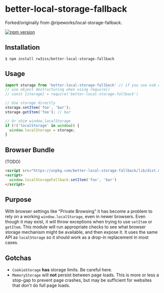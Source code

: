# better-local-storage-fallback

Forked/originally from @ripeworks/local-storage-fallback.

[![npm version](https://badge.fury.io/js/better-local-storage-fallback.svg)](https://badge.fury.io/js/better-local-storage-fallback)

## Installation

```
$ npm install rw3iss/better-local-storage-fallback
```

## Usage

```js
import storage from 'better-local-storage-fallback' // if you use es6 or typescript
// use object destructuring when using require()
// const {storage} = require('better-local-storage-fallback')

// Use storage directly
storage.setItem('foo', 'bar');
storage.getItem('foo'); // bar

// Or shim window.localStorage
if (!('localStorage' in window)) {
  window.localStorage = storage;
}
```

## Browser Bundle
(TODO)
```html
<script src="https://unpkg.com/better-local-storage-fallback/lib/dist.min.js"></script>
<script>
  window.localStorageFallback.setItem('foo', 'bar')
</script>
```

## Purpose

With browser settings like "Private Browsing" it has become a problem to rely on a working `window.localStorage`, even in newer browsers. Even though it may exist, it will throw exceptions when trying to use `setItem` or `getItem`. This module will run appropriate checks to see what browser storage mechanism might be available, and then expose it. It uses the same API as `localStorage` so it should work as a drop-in replacement in most cases.

## Gotchas

* `CookieStorage` __has__ storage limits. Be careful here.
* `MemoryStorage` will __not__ persist between page loads. This is more or less a stop-gap to prevent page crashes, but may be sufficient for websites that don't do full page loads.
